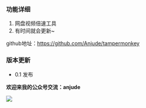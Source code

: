 ### 功能详细

1. 网盘视频倍速工具
2. 有时间就会更新~

github地址：https://github.com/Anjude/tampermonkey



### 版本更新

- 0.1 发布

**欢迎来我的公众号交流：anjude**

![](https://cdn.jsdelivr.net/gh/Anjude/pubsrc@img/20211118174204.jpeg)

